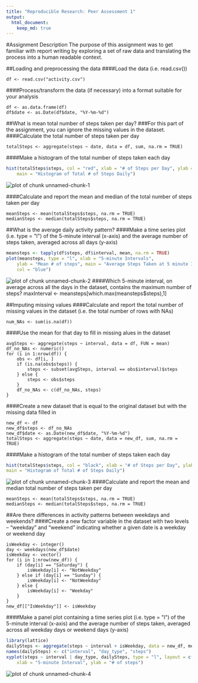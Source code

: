 ```yaml
---
title: "Reproducible Research: Peer Assessment 1"
output: 
  html_document:
    keep_md: true
---
```


#Assignment Description
The purpose of this assignment was to get familiar with report 
writing by exploring a set of raw data and translating the process into a human readable context.

##Loading and preprocessing the data
####Load the data (i.e. read.csv())
```
df <- read.csv("activity.csv")
```
####Process/transform the data (if necessary) into a format suitable for your analysis
```
df <- as.data.frame(df)
df$date <- as.Date(df$date, "%Y-%m-%d")
```


##What is mean total number of steps taken per day?
###For this part of the assignment, you can ignore the missing values in the dataset.
####Calculate the total number of steps taken per day
```
totalSteps <- aggregate(steps ~ date, data = df, sum, na.rm = TRUE)
```
####Make a histogram of the total number of steps taken each day

```r
hist(totalSteps$steps, col = "red", xlab = "# of Steps per Day", ylab = "Frequency", 
    main = "Histogram of Total # of Steps Daily")
```

![plot of chunk unnamed-chunk-1](figure/unnamed-chunk-1-1.png) 

####Calculate and report the mean and median of the total number of steps taken per day
```
meanSteps <- mean(totalSteps$steps, na.rm = TRUE)
medianSteps <- median(totalSteps$steps, na.rm = TRUE)
```
	
	
##What is the average daily activity pattern?
####Make a time series plot (i.e. type = "l") of the 5-minute interval (x-axis) and the average number of steps taken, averaged across all days (y-axis)

```r
meansteps <- tapply(df$steps, df$interval, mean, na.rm = TRUE)
plot(meansteps, type = "l", xlab = "5-minute Intervals", 
    ylab = "Mean # of steps", main = "Average Steps Taken at 5 minute Intervals", 
    col = "blue")
```

![plot of chunk unnamed-chunk-2](figure/unnamed-chunk-2-1.png) 
####Which 5-minute interval, on average across all the days in the dataset, contains the maximum number of steps?
maxInterval <- meansteps[which.max(meansteps$steps),1]


##Imputing missing values
####Calculate and report the total number of missing values in the dataset (i.e. the total number of rows with NAs)
```
num_NAs <- sum(is.na(df))
```
####Use the mean for that day to fill in missing alues in the dataset
```
avgSteps <- aggregate(steps ~ interval, data = df, FUN = mean)
df_no_NAs <- numeric()
for (i in 1:nrow(df)) {
    obs <- df[i, ]
    if (is.na(obs$steps)) {
        steps <- subset(avgSteps, interval == obs$interval)$steps
    } else {
        steps <- obs$steps
    }
    df_no_NAs <- c(df_no_NAs, steps)
}
```
####Create a new dataset that is equal to the original dataset but with the missing data filled in
```
new_df <- df
new_df$steps <- df_no_NAs
new_df$date <- as.Date(new_df$date, "%Y-%m-%d")
totalSteps <- aggregate(steps ~ date, data = new_df, sum, na.rm = TRUE)
```
####Make a histogram of the total number of steps taken each day

```r
hist(totalSteps$steps, col = "black", xlab = "# of Steps per Day", ylab = "Frequency", 
main = "Histogram of Total # of Steps Daily")
```

![plot of chunk unnamed-chunk-3](figure/unnamed-chunk-3-1.png) 
####Calculate and report the mean and median total number of steps taken per day
```
meanSteps <- mean(totalSteps$steps, na.rm = TRUE)
medianSteps <- median(totalSteps$steps, na.rm = TRUE)
```

##Are there differences in activity patterns between weekdays and weekends?
####Create a new factor variable in the dataset with two levels – “weekday” and “weekend” indicating whether a given date is a weekday or weekend day
```
isWeekday <- integer()
day <- weekdays(new_df$date)
isWeekday <- vector()
for (i in 1:nrow(new_df)) {
    if (day[i] == "Saturday") {
        isWeekday[i] <- "NotWeekday"
    } else if (day[i] == "Sunday") {
        isWeekday[i] <- "NotWeekday"
    } else {
        isWeekday[i] <- "Weekday"
    }
}
new_df[["IsWeekday"]] <- isWeekday
```
####Make a panel plot containing a time series plot (i.e. type = "l") of the 5-minute interval (x-axis) and the average number of steps taken, averaged across all weekday days or weekend days (y-axis)

```r
library(lattice)
dailySteps <- aggregate(steps ~ interval + isWeekday, data = new_df, mean)
names(dailySteps) <- c("interval", "day_type", "steps")
xyplot(steps ~ interval | day_type, dailySteps, type = "l", layout = c(1, 2), 
    xlab = "5-minute Interval", ylab = "# of steps")
```

![plot of chunk unnamed-chunk-4](figure/unnamed-chunk-4-1.png) 
















